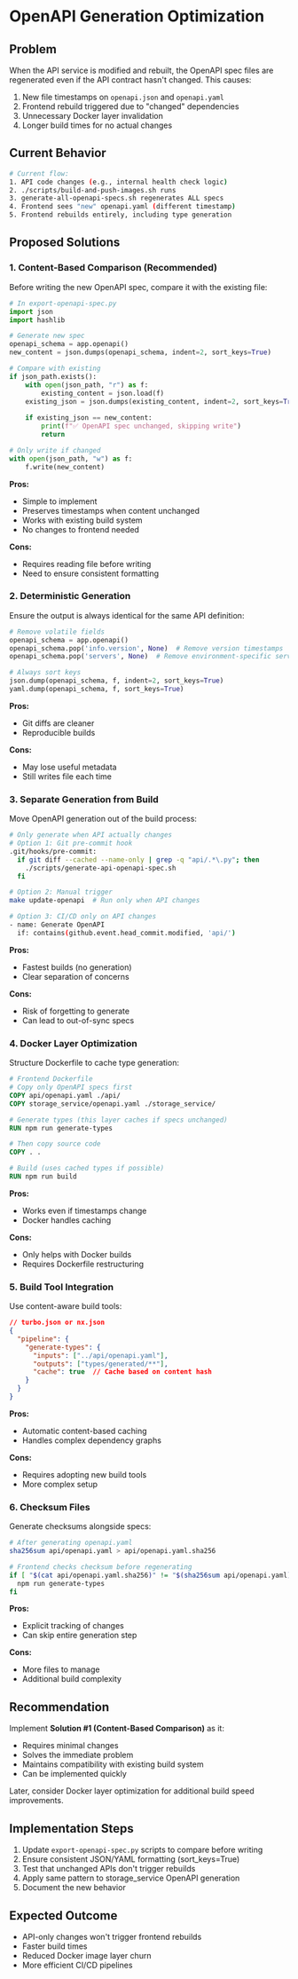 # OpenAPI Generation Optimization

## Problem

When the API service is modified and rebuilt, the OpenAPI spec files are regenerated even if the API contract hasn't changed. This causes:

1. New file timestamps on `openapi.json` and `openapi.yaml`
2. Frontend rebuild triggered due to "changed" dependencies
3. Unnecessary Docker layer invalidation
4. Longer build times for no actual changes

## Current Behavior

```bash
# Current flow:
1. API code changes (e.g., internal health check logic)
2. ./scripts/build-and-push-images.sh runs
3. generate-all-openapi-specs.sh regenerates ALL specs
4. Frontend sees "new" openapi.yaml (different timestamp)
5. Frontend rebuilds entirely, including type generation
```

## Proposed Solutions

### 1. Content-Based Comparison (Recommended)

Before writing the new OpenAPI spec, compare it with the existing file:

```python
# In export-openapi-spec.py
import json
import hashlib

# Generate new spec
openapi_schema = app.openapi()
new_content = json.dumps(openapi_schema, indent=2, sort_keys=True)

# Compare with existing
if json_path.exists():
    with open(json_path, "r") as f:
        existing_content = json.load(f)
    existing_json = json.dumps(existing_content, indent=2, sort_keys=True)
    
    if existing_json == new_content:
        print(f"✅ OpenAPI spec unchanged, skipping write")
        return

# Only write if changed
with open(json_path, "w") as f:
    f.write(new_content)
```

**Pros:**
- Simple to implement
- Preserves timestamps when content unchanged
- Works with existing build system
- No changes to frontend needed

**Cons:**
- Requires reading file before writing
- Need to ensure consistent formatting

### 2. Deterministic Generation

Ensure the output is always identical for the same API definition:

```python
# Remove volatile fields
openapi_schema = app.openapi()
openapi_schema.pop('info.version', None)  # Remove version timestamps
openapi_schema.pop('servers', None)  # Remove environment-specific servers

# Always sort keys
json.dump(openapi_schema, f, indent=2, sort_keys=True)
yaml.dump(openapi_schema, f, sort_keys=True)
```

**Pros:**
- Git diffs are cleaner
- Reproducible builds

**Cons:**
- May lose useful metadata
- Still writes file each time

### 3. Separate Generation from Build

Move OpenAPI generation out of the build process:

```bash
# Only generate when API actually changes
# Option 1: Git pre-commit hook
.git/hooks/pre-commit:
  if git diff --cached --name-only | grep -q "api/.*\.py"; then
    ./scripts/generate-api-openapi-spec.sh
  fi

# Option 2: Manual trigger
make update-openapi  # Run only when API changes

# Option 3: CI/CD only on API changes
- name: Generate OpenAPI
  if: contains(github.event.head_commit.modified, 'api/')
```

**Pros:**
- Fastest builds (no generation)
- Clear separation of concerns

**Cons:**
- Risk of forgetting to generate
- Can lead to out-of-sync specs

### 4. Docker Layer Optimization

Structure Dockerfile to cache type generation:

```dockerfile
# Frontend Dockerfile
# Copy only OpenAPI specs first
COPY api/openapi.yaml ./api/
COPY storage_service/openapi.yaml ./storage_service/

# Generate types (this layer caches if specs unchanged)
RUN npm run generate-types

# Then copy source code
COPY . .

# Build (uses cached types if possible)
RUN npm run build
```

**Pros:**
- Works even if timestamps change
- Docker handles caching

**Cons:**
- Only helps with Docker builds
- Requires Dockerfile restructuring

### 5. Build Tool Integration

Use content-aware build tools:

```json
// turbo.json or nx.json
{
  "pipeline": {
    "generate-types": {
      "inputs": ["../api/openapi.yaml"],
      "outputs": ["types/generated/**"],
      "cache": true  // Cache based on content hash
    }
  }
}
```

**Pros:**
- Automatic content-based caching
- Handles complex dependency graphs

**Cons:**
- Requires adopting new build tools
- More complex setup

### 6. Checksum Files

Generate checksums alongside specs:

```bash
# After generating openapi.yaml
sha256sum api/openapi.yaml > api/openapi.yaml.sha256

# Frontend checks checksum before regenerating
if [ "$(cat api/openapi.yaml.sha256)" != "$(sha256sum api/openapi.yaml)" ]; then
  npm run generate-types
fi
```

**Pros:**
- Explicit tracking of changes
- Can skip entire generation step

**Cons:**
- More files to manage
- Additional build complexity

## Recommendation

Implement **Solution #1 (Content-Based Comparison)** as it:
- Requires minimal changes
- Solves the immediate problem
- Maintains compatibility with existing build system
- Can be implemented quickly

Later, consider Docker layer optimization for additional build speed improvements.

## Implementation Steps

1. Update `export-openapi-spec.py` scripts to compare before writing
2. Ensure consistent JSON/YAML formatting (sort_keys=True)
3. Test that unchanged APIs don't trigger rebuilds
4. Apply same pattern to storage_service OpenAPI generation
5. Document the new behavior

## Expected Outcome

- API-only changes won't trigger frontend rebuilds
- Faster build times
- Reduced Docker image layer churn
- More efficient CI/CD pipelines
